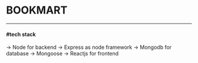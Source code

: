 <h1> BOOKMART </h1>
<hr>
<h4> #tech stack </h4>
 -> Node for backend
 -> Express as node framework
 -> Mongodb for database
 -> Mongoose
 -> Reactjs for frontend
